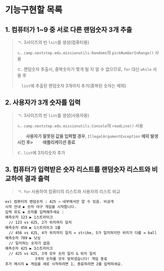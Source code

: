 # 기능구현할 목록
## 1. 컴퓨터가 1~9 중 서로 다른 랜덤숫자 3개 추출
>ㄱ. 3사이즈의 빈 `lsit`를 생성(컴퓨터용)
>
>ㄴ. `camp.nextstep.edu.missionutils.Randoms`의 `pickNumberInRange()` 사용
>
>ㄷ. 랜덤숫자 추출시, 중복숫자가 몇개 될 지 알 수 없으므로, `for` 대신 `while` 사용 후
>
>　`list`에 추출된 랜덤숫자 3개까지 추가(중복된 숫자는 제외)
　
## 2. 사용자가 3개 숫자를 입력
>ㄱ. 3사이즈의 빈 `list`를 생성(사용자용)
>
>ㄴ. `camp.nextstep.edu.missionutils.Console`의 `readLine()` 사용
>
>　　**사용자가 잘못된 값을 입력할 경우**, `IllegalArgumentException` **예외 발생시킨 후>
>　　애플리케이션 종료**
>
>ㄷ. `list`에 3자리숫자 추가
## 3. 컴퓨터가 입력받은 숫자 리스트를 랜덤숫자 리스트와 비교하여 결과 출력
>ㄱ. `for` 사용하여 컴퓨터의 리스트와 사용자의 리스트 비교

```
ex) 컴퓨터의 랜덤숫자 : 425 → 내부에서만 알 수 있음. 비공개
시작 안내 ▶ 숫자 야구 게임을 시작합니다.
입력 유도 ▶ 숫자를 입력해주세요 :
예측숫자 123 ▶ 1스트라이크
　// 123 vs 425, 2가 위치까지 일치
예측숫자 456 ▶ 1스트라이크 1볼
　// 456 vs 425, 4가 위치까지 일치 = strike, 5가 일치하지만 위치가 다름 = ball
예측숫자 789 ▶ 낫싱
　// 일치하는 숫자가 없음
예측숫자 425 ▶ 3스트라이크
　// 425 vs 425, 3개 모두 숫자 일치 & 위치 일치
　　　　　　　  3개의 숫자를 모두 맞히셨습니다! 게임 종료
추가 메시지 ▶ 게임을 새로 시작하려면 1, 종료하려면 2를 입력하세요.
```
